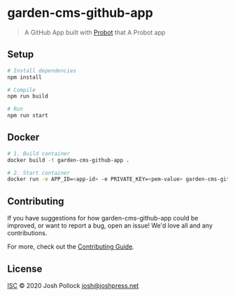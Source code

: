 # garden-cms-github-app

> A GitHub App built with [Probot](https://github.com/probot/probot) that A Probot app

## Setup

```sh
# Install dependencies
npm install

# Compile
npm run build

# Run
npm run start
```

## Docker

```sh
# 1. Build container
docker build -t garden-cms-github-app .

# 2. Start container
docker run -e APP_ID=<app-id> -e PRIVATE_KEY=<pem-value> garden-cms-github-app
```

## Contributing

If you have suggestions for how garden-cms-github-app could be improved, or want to report a bug, open an issue! We'd love all and any contributions.

For more, check out the [Contributing Guide](CONTRIBUTING.md).

## License

[ISC](LICENSE) © 2020 Josh Pollock <josh@joshpress.net>
